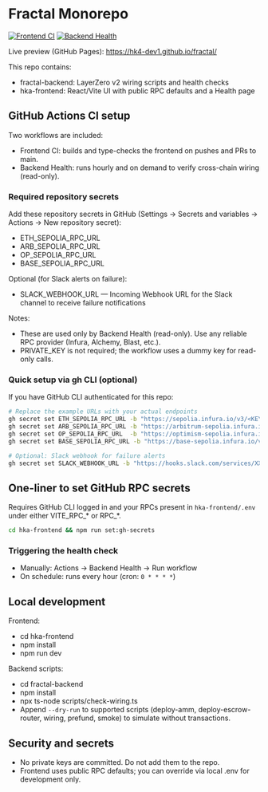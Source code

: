 # Fractal Monorepo

[![Frontend CI](https://github.com/Hk4-dev1/fractal/actions/workflows/frontend-ci.yml/badge.svg)](https://github.com/Hk4-dev1/fractal/actions/workflows/frontend-ci.yml)
[![Backend Health](https://github.com/Hk4-dev1/fractal/actions/workflows/backend-health.yml/badge.svg)](https://github.com/Hk4-dev1/fractal/actions/workflows/backend-health.yml)

Live preview (GitHub Pages): https://hk4-dev1.github.io/fractal/

This repo contains:
- fractal-backend: LayerZero v2 wiring scripts and health checks
- hka-frontend: React/Vite UI with public RPC defaults and a Health page

## GitHub Actions CI setup

Two workflows are included:
- Frontend CI: builds and type-checks the frontend on pushes and PRs to main.
- Backend Health: runs hourly and on demand to verify cross-chain wiring (read-only).

### Required repository secrets
Add these repository secrets in GitHub (Settings → Secrets and variables → Actions → New repository secret):
- ETH_SEPOLIA_RPC_URL
- ARB_SEPOLIA_RPC_URL
- OP_SEPOLIA_RPC_URL
- BASE_SEPOLIA_RPC_URL

Optional (for Slack alerts on failure):
- SLACK_WEBHOOK_URL — Incoming Webhook URL for the Slack channel to receive failure notifications

Notes:
- These are used only by Backend Health (read-only). Use any reliable RPC provider (Infura, Alchemy, Blast, etc.).
- PRIVATE_KEY is not required; the workflow uses a dummy key for read-only calls.

### Quick setup via gh CLI (optional)
If you have GitHub CLI authenticated for this repo:

```sh
# Replace the example URLs with your actual endpoints
gh secret set ETH_SEPOLIA_RPC_URL -b "https://sepolia.infura.io/v3/<KEY>"
gh secret set ARB_SEPOLIA_RPC_URL -b "https://arbitrum-sepolia.infura.io/v3/<KEY>"
gh secret set OP_SEPOLIA_RPC_URL  -b "https://optimism-sepolia.infura.io/v3/<KEY>"
gh secret set BASE_SEPOLIA_RPC_URL -b "https://base-sepolia.infura.io/v3/<KEY>"

# Optional: Slack webhook for failure alerts
gh secret set SLACK_WEBHOOK_URL -b "https://hooks.slack.com/services/XXX/YYY/ZZZ"
```

## One-liner to set GitHub RPC secrets

Requires GitHub CLI logged in and your RPCs present in `hka-frontend/.env` under either VITE_RPC_* or RPC_*.

```sh
cd hka-frontend && npm run set:gh-secrets
```

### Triggering the health check
- Manually: Actions → Backend Health → Run workflow
- On schedule: runs every hour (cron: `0 * * * *`)

## Local development
Frontend:
- cd hka-frontend
- npm install
- npm run dev

Backend scripts:
- cd fractal-backend
- npm install
- npx ts-node scripts/check-wiring.ts
 - Append `--dry-run` to supported scripts (deploy-amm, deploy-escrow-router, wiring, prefund, smoke) to simulate without transactions.

## Security and secrets
- No private keys are committed. Do not add them to the repo.
- Frontend uses public RPC defaults; you can override via local .env for development only.
